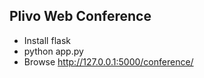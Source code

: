 
Plivo Web Conference 
----------------------
- Install flask
- python app.py
- Browse http://127.0.0.1:5000/conference/

